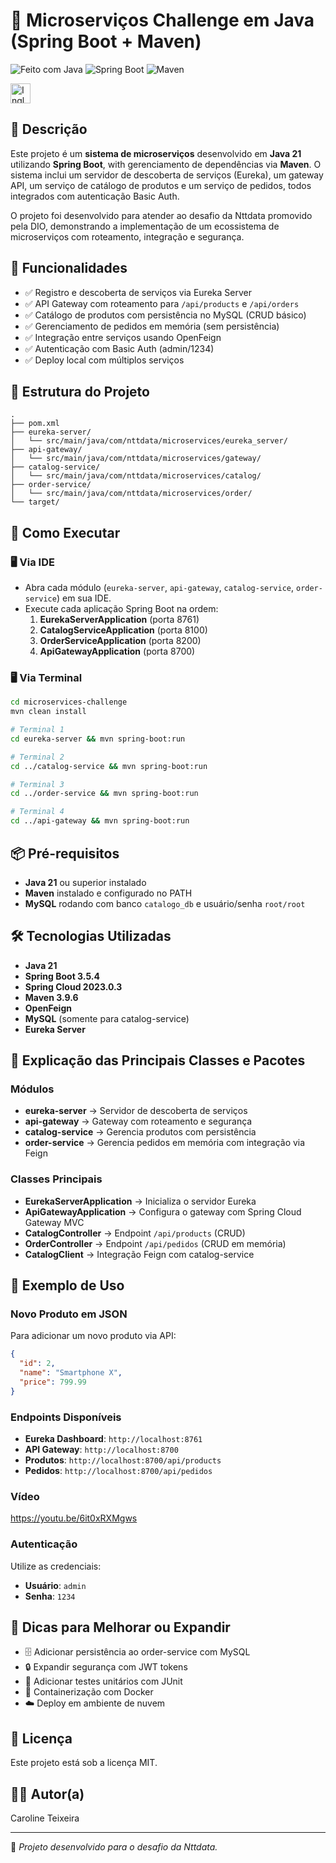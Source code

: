 # 🧩 Microserviços Challenge em Java (Spring Boot + Maven)

![Feito com Java](https://img.shields.io/badge/Feito%20com-Java-orange?style=for-the-badge&logo=java)
![Spring Boot](https://img.shields.io/badge/Spring%20Boot-Microservi%C3%A7os-green?style=for-the-badge)
![Maven](https://img.shields.io/badge/Maven-Build%20Tool-important?style=for-the-badge&logo=apachemaven)

<a href="https://github.com/Caroline-Teixeira/sudoku_game/blob/main/README_ENG.md"><img src="https://raw.githubusercontent.com/yammadev/flag-icons/refs/heads/master/png/US%402x.png" alt="Inglês" width="32"></a>

## 📖 Descrição

Este projeto é um **sistema de microserviços** desenvolvido em **Java 21** utilizando **Spring Boot**, with gerenciamento de dependências via **Maven**. O sistema inclui um servidor de descoberta de serviços (Eureka), um gateway API, um serviço de catálogo de produtos e um serviço de pedidos, todos integrados com autenticação Basic Auth.

O projeto foi desenvolvido para atender ao desafio da Nttdata promovido pela DIO, demonstrando a implementação de um ecossistema de microserviços com roteamento, integração e segurança.

## 🎯 Funcionalidades

- ✅ Registro e descoberta de serviços via Eureka Server
- ✅ API Gateway com roteamento para `/api/products` e `/api/orders`
- ✅ Catálogo de produtos com persistência no MySQL (CRUD básico)
- ✅ Gerenciamento de pedidos em memória (sem persistência)
- ✅ Integração entre serviços usando OpenFeign
- ✅ Autenticação com Basic Auth (admin/1234)
- ✅ Deploy local com múltiplos serviços

## 📂 Estrutura do Projeto

```
.
├── pom.xml
├── eureka-server/
│   └── src/main/java/com/nttdata/microservices/eureka_server/
├── api-gateway/
│   └── src/main/java/com/nttdata/microservices/gateway/
├── catalog-service/
│   └── src/main/java/com/nttdata/microservices/catalog/
├── order-service/
│   └── src/main/java/com/nttdata/microservices/order/
└── target/
```

## 🚀 Como Executar

### 🖥️ Via IDE

- Abra cada módulo (`eureka-server`, `api-gateway`, `catalog-service`, `order-service`) em sua IDE.
- Execute cada aplicação Spring Boot na ordem:
  1. **EurekaServerApplication** (porta 8761)
  2. **CatalogServiceApplication** (porta 8100)
  3. **OrderServiceApplication** (porta 8200)
  4. **ApiGatewayApplication** (porta 8700)

### 🖥️ Via Terminal

```bash
cd microservices-challenge
mvn clean install

# Terminal 1
cd eureka-server && mvn spring-boot:run

# Terminal 2
cd ../catalog-service && mvn spring-boot:run

# Terminal 3
cd ../order-service && mvn spring-boot:run

# Terminal 4
cd ../api-gateway && mvn spring-boot:run
```

## 📦 Pré-requisitos

- **Java 21** ou superior instalado
- **Maven** instalado e configurado no PATH
- **MySQL** rodando com banco `catalogo_db` e usuário/senha `root/root`

## 🛠️ Tecnologias Utilizadas

- **Java 21**
- **Spring Boot 3.5.4**
- **Spring Cloud 2023.0.3**
- **Maven 3.9.6**
- **OpenFeign**
- **MySQL** (somente para catalog-service)
- **Eureka Server**

## 📖 Explicação das Principais Classes e Pacotes

### **Módulos**

- **eureka-server** → Servidor de descoberta de serviços
- **api-gateway** → Gateway com roteamento e segurança
- **catalog-service** → Gerencia produtos com persistência
- **order-service** → Gerencia pedidos em memória com integração via Feign

### **Classes Principais**

- **EurekaServerApplication** → Inicializa o servidor Eureka
- **ApiGatewayApplication** → Configura o gateway com Spring Cloud Gateway MVC
- **CatalogController** → Endpoint `/api/products` (CRUD)
- **OrderController** → Endpoint `/api/pedidos` (CRUD em memória)
- **CatalogClient** → Integração Feign com catalog-service

## 🧪 Exemplo de Uso

### Novo Produto em JSON

Para adicionar um novo produto via API:

```json
{
  "id": 2,
  "name": "Smartphone X",
  "price": 799.99
}
```

### Endpoints Disponíveis

- **Eureka Dashboard**: `http://localhost:8761`
- **API Gateway**: `http://localhost:8700`
- **Produtos**: `http://localhost:8700/api/products`
- **Pedidos**: `http://localhost:8700/api/pedidos`

### Vídeo
https://youtu.be/6it0xRXMgws

### Autenticação
Utilize as credenciais:
- **Usuário**: `admin`
- **Senha**: `1234`

## 📌 Dicas para Melhorar ou Expandir

- 🗄️ Adicionar persistência ao order-service com MySQL
- 🔒 Expandir segurança com JWT tokens
- 🧪 Adicionar testes unitários com JUnit
- 🐳 Containerização com Docker
- ☁️ Deploy em ambiente de nuvem

## 📄 Licença

Este projeto está sob a licença MIT.

## 👩‍💻 Autor(a)

Caroline Teixeira

---

📌 *Projeto desenvolvido para o desafio da Nttdata.*
